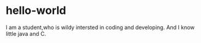 # hello-world
I am a student,who is wildy intersted in coding and developing.
And I know little java and C.
